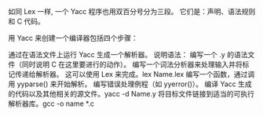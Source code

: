 如同 Lex 一样, 一个 Yacc 程序也用双百分号分为三段。 它们是：声明、语法规则和 C 代码。

用 Yacc 来创建一个编译器包括四个步骤：

通过在语法文件上运行 Yacc 生成一个解析器。
说明语法：
编写一个 .y 的语法文件（同时说明 C 在这里要进行的动作）。
编写一个词法分析器来处理输入并将标记传递给解析器。 这可以使用 Lex 来完成。lex Name.lex
编写一个函数，通过调用 yyparse() 来开始解析。
编写错误处理例程（如 yyerror()）。
编译 Yacc 生成的代码以及其他相关的源文件。yacc -d Name.y
将目标文件链接到适当的可执行解析器库。gcc -o name *.c
